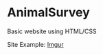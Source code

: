 # AnimalSurvey
Basic website using HTML/CSS

Site Example:
[Imgur](https://i.imgur.com/7oUll92.png)
